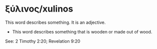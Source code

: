 # ξύλινος/xulinos
This word describes something. It is an adjective.
* This word describes something that is wooden or made out of wood.

See: 2 Timothy 2:20; Revelation 9:20
